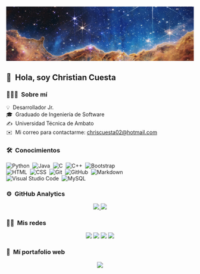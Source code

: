 ![ChrisCuesta Banner](Banner.jpg)

## 👋 &nbsp;Hola, soy Christian Cuesta

### 👨🏻‍💻 &nbsp;Sobre mí

💡 &nbsp;Desarrollador Jr.\
🎓 &nbsp;Graduado de Ingeniería de Software\
✍️ &nbsp;Universidad Técnica de Ambato\
✉️ &nbsp;Mi correo para contactarme: chriscuesta02@hotmail.com

### 🛠 &nbsp;Conocimientos

![Python](https://img.shields.io/badge/-Python-05122A?style=flat&logo=python)&nbsp;
![Java](https://img.shields.io/badge/-Java-05122A?style=flat&logo=Java&logoColor=FFA518)&nbsp;
![C](https://img.shields.io/badge/-C-05122A?style=flat&logo=C&logoColor=A8B9CC)&nbsp;
![C++](https://img.shields.io/badge/-C++-05122A?style=flat&logo=C%2B%2B&logoColor=00599C)&nbsp;
![Bootstrap](https://img.shields.io/badge/-Bootstrap-05122A?style=flat&logo=bootstrap&logoColor=563D7C)\
![HTML](https://img.shields.io/badge/-HTML-05122A?style=flat&logo=HTML5)&nbsp;
![CSS](https://img.shields.io/badge/-CSS-05122A?style=flat&logo=CSS3&logoColor=1572B6)&nbsp;
![Git](https://img.shields.io/badge/-Git-05122A?style=flat&logo=git)&nbsp;
![GitHub](https://img.shields.io/badge/-GitHub-05122A?style=flat&logo=github)&nbsp;
![Markdown](https://img.shields.io/badge/-Markdown-05122A?style=flat&logo=markdown)\
![Visual Studio Code](https://img.shields.io/badge/-Visual%20Studio%20Code-05122A?style=flat&logo=visual-studio-code&logoColor=007ACC)&nbsp;
![MySQL](https://img.shields.io/badge/-MySQL-05122A?style=flat&logo=mysql&logoColor=007ACC)&nbsp;

### ⚙️ &nbsp;GitHub Analytics

<p align="center">
<a href="https://github.com/ChrisCuesta">
  <img height="180em" src="https://github-readme-stats-eight-theta.vercel.app/api?username=ChrisCuesta&show_icons=true&theme=algolia&include_all_commits=true&count_private=true"/>
  <img height="180em" src="https://github-readme-stats-eight-theta.vercel.app/api/top-langs/?username=ChrisCuesta&layout=compact&langs_count=8&theme=algolia"/>
</a>
</p>

### 🤝🏻 &nbsp;Mis redes

<p align="center">
<a href="https://www.linkedin.com/in/christian-cuesta/"><img src="https://img.shields.io/badge/-Christian%20Cuesta-0077B5?style=flat&logo=Linkedin&logoColor=white"/></a>
<a href="https://www.instagram.com/chriscuesta1/"><img src="https://img.shields.io/badge/-@chriscuesta1-E4405F?style=flat&logo=Instagram&logoColor=white"/></a>
<a href="https://www.facebook.com/christian.cuesta1"><img src="https://img.shields.io/badge/-Christian%20Cuesta-1877F2?style=flat&logo=Facebook&logoColor=white"/></a>
<a href="https://x.com/chriscuestat"><img src="https://img.shields.io/badge/-@chriscuestat-FFFFFF?style=flat&logo=X&logoColor=black"/></a>
</p>

### 💁 &nbsp;Mí portafolio web
<p align="center">
  <a href="https://chriscuesta.netlify.app/"><img src="https://img.shields.io/badge/Christian Cuesta-FF1B2D?style=flat&logo=Brave&logoColor=white"/>
</a>
</p>
